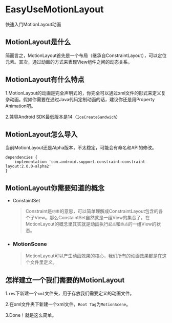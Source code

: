 # EasyUseMotionLayout
快速入门MotionLayout动画



## MotionLayout是什么

简而言之，MotionLayout首先是一个布局（继承自ConstraintLayout），可以定位元素。其次，通过动画的方式来表现View组件之间的动态关系。



## MotionLayout有什么特点

1.MotionLayout的动画是完全声明式的，你完全可以通过xml文件的形式来定义复杂动画。假如你需要在通过Java代码定制动画的话，建议你还是用Property Animation吧。

2.兼容Android SDK最低版本是14（`IceCreateSandwich`）



## MotionLayout怎么导入

当前MotionLayout还是Alpha版本，不太稳定，可能会有命名和API的修改。

```
dependencies {
    implementation 'com.android.support.constraint:constraint-layout:2.0.0-alpha2'
}
```



## MotionLayout你需要知道的概念

* ConstaintSet

  >Constraint是`约束`的意思，可以简单理解成ConstraintLayout包含的各个子View。那么ConstaintSet自然就是一组View的集合了。在MotionLayout的概念里其实就是动画执行`起点`和`终点`的一组View的状态。

* ### MotionScene

  > MotionLayout可以产生动画效果的核心，我们所有的动画效果都是在这个文件里定义。



## 怎样建立一个我们需要的MotionLayout

1.`res`下新建一个`xml`文件夹，用于存放我们需要定义的动画文件。

2.在xml文件夹下新建一个xml文件，`Root Tag`为`MotionScene`。

3.Done！就是这么简单。











